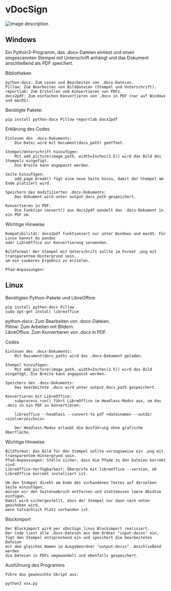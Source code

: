 # vDocSign

![image description](https://i.ibb.co/6yYnSBb/vDocSign.png)

<!-- <img src="https://i.ibb.co/6yYnSBb/vDocSign.png"/> -->

## Windows

Ein Python3-Programm, das .docx-Dateien einliest und einen eingescannten Stempel mit Unterschrift anhängt und das Dokument anschließend als PDF speichert. 

Bibliotheken

    python-docx: Zum Lesen und Bearbeiten von .docx-Dateien.
    Pillow: Zum Bearbeiten von Bilddateien (Stempel und Unterschrift).
    reportlab: Zum Erstellen und Konvertieren von PDFs.
    docx2pdf: Zum einfachen Konvertieren von .docx in PDF (nur auf Windows und macOS).

Benötigte Pakete:

    pip install python-docx Pillow reportlab docx2pdf


Erklärung des Codes

    Einlesen des .docx-Dokuments:
        Die Datei wird mit Document(docx_path) geöffnet.

    Stempel/Unterschrift hinzufügen:
        Mit add_picture(image_path, width=Inches(2.5)) wird das Bild des Stempels eingefügt. 
        Die Breite kann angepasst werden.

    Seite hinzufügen:
        add_page_break() fügt eine neue Seite hinzu, damit der Stempel am Ende platziert wird.

    Speichern des modifizierten .docx-Dokuments:
        Das Dokument wird unter output_docx_path gespeichert.

    Konvertieren in PDF:
        Die Funktion convert() aus docx2pdf wandelt das .docx-Dokument in ein PDF um.  


Wichtige Hinweise

    Kompatibilität: docx2pdf funktioniert nur unter Windows und macOS. Für Linux kannst du pandoc 
    oder LibreOffice zur Konvertierung verwenden.

    Bildformat: Der Stempel mit Unterschrift sollte im Format .png mit transparentem Hintergrund sein, 
    um ein sauberes Ergebnis zu erzielen.

    Pfad-Anpassungen!


## Linux


Benötigten Python-Pakete und LibreOffice:

    pip install python-docx Pillow
    sudo apt-get install libreoffice

python-docx: Zum Bearbeiten von .docx-Dateien.  
Pillow: Zum Arbeiten mit Bildern.  
LibreOffice: Zum Konvertieren von .docx in PDF.  

Codes

    Einlesen des .docx-Dokuments:
        Mit Document(docx_path) wird das .docx-Dokument geladen.

    Stempel hinzufügen:
        Mit add_picture(image_path, width=Inches(2.5)) wird das Bild eingefügt. Die Breite kann angepasst werden.

    Speichern des .docx-Dokuments:
        Das bearbeitete .docx wird unter output_docx_path gespeichert.

    Konvertieren mit LibreOffice:
        subprocess.run() führt LibreOffice im Headless-Modus aus, um das .docx in ein PDF zu konvertieren:

        libreoffice --headless --convert-to pdf <dateiname> --outdir <zielverzeichnis>

        Der Headless-Modus erlaubt die Ausführung ohne grafische Oberfläche.

Wichtige Hinweise

    Bildformat: Das Bild für den Stempel sollte vorzugsweise ein .png mit transparentem Hintergrund sein.  
    Pfad-Anpassungen: Stelle sicher, dass die Pfade zu den Dateien korrekt sind.  
    LibreOffice-Verfügbarkeit: Überprüfe mit libreoffice --version, ob LibreOffice korrekt installiert ist.  

    Um den Stempel direkt am Ende des vorhandenen Textes auf derselben Seite einzufügen, 
    müssen wir den Seitenumbruch entfernen und stattdessen leere Absätze einfügen. 
    Damit wird sichergestellt, dass der Stempel nur dann nach unten geschoben wird, 
    wenn tatsächlich Platz vorhanden ist.

Blockimport

    Der Blockimport wird per vDocSign_linux_Blockimport realisiert.
    Der Code liest alle .docx-Dateien aus dem Ordner "input-docxs" ein, 
    fügt den Stempel entsprechend ein und speichert die bearbeiteten Dateien 
    mit dem gleichen Namen im Ausgabeordner "output-docxs". Anschließend werden 
    die Dateien in PDFs umgewandelt und ebenfalls gespeichert.

Ausführung des Programms

    Führe das gewünschte Skript aus:

    python3 xxx.py



